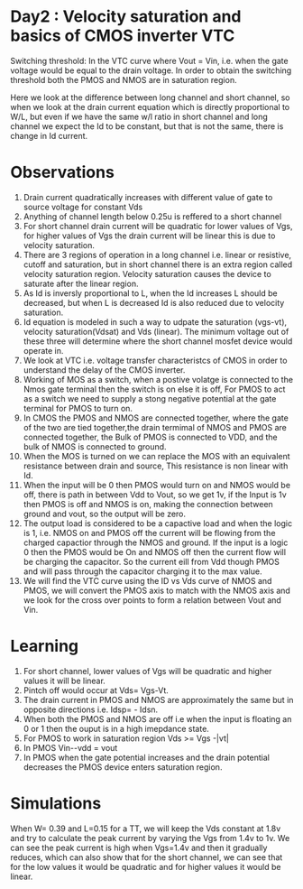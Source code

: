 # Day2 : Velocity saturation and basics of CMOS inverter VTC

Switching threshold: In the VTC curve where Vout = Vin, i.e. when the gate voltage would be equal to the drain voltage. In order to obtain the switching threshold both the PMOS and NMOS are in saturation region.

Here we look at the difference between long channel and short channel, so when we look at the drain current equation which is directly proportional to W/L, but even if we have the same w/l ratio in short channel and long channel we expect the Id to be constant, but that is not the same, there is change in Id current.

# Observations 

1. Drain current quadratically increases with different value of gate to source voltage for constant Vds
2. Anything of channel length below 0.25u is reffered to a short channel 
3. For short channel drain current will be quadratic for lower values of Vgs, for higher values of Vgs the drain current will be linear this is due to velocity saturation.
4. There are 3 regions of operation in a long channel i.e. linear or resistive, cutoff and saturation, but in short channel there is an extra region called velocity saturation region. Velocity saturation causes the device to saturate after the linear region.
5. As Id is inversly proportional to L, when the Id increases L should be decreased, but when L is decreased Id is also reduced due to velocity saturation.
6. Id equation is modeled in such a way to udpate the saturation (vgs-vt), velocity saturation(Vdsat) and Vds (linear). The minimum voltage out of these three will determine where the short channel mosfet device would operate in.
7. We look at VTC i.e. voltage transfer characteristcs of CMOS in order to understand the delay of the CMOS inverter.
8. Working of MOS as a switch, when a postive volatge is connected to the Nmos gate terminal then the switch is on else it is off, For PMOS to act as a switch we need to supply a stong negative potential at the gate terminal for PMOS to turn on.
9. In CMOS the PMOS and NMOS are connected together, where the gate of the two are tied together,the drain termimal of NMOS and PMOS are connected together, the Bulk of PMOS is connected to VDD, and the bulk of NMOS is connected to ground.  
10. When the MOS is turned on we can replace the MOS with an equivalent resistance between drain and source, This resistance is non linear with Id.
11. When the input will be 0 then PMOS would turn on and NMOS would be off, there is path in between Vdd to Vout, so we get 1v, if the Input is 1v then PMOS is off and NMOS is on, making the connection between ground and vout, so the output will be zero.
12. The output load is considered to be a capactive load and when the logic is 1, i.e. NMOS on and PMOS off the current will be flowing from the charged capactior through the NMOS and ground. If the input is a logic 0 then the PMOS would be On and NMOS off then the current flow will be charging the capacitor. So the current eill from Vdd though PMOS and will pass through the capacitor charging it to the max value.  
13. We will find the VTC curve using the ID vs Vds curve of NMOS and PMOS, we will convert the PMOS axis to match with the NMOS axis and we look for the cross over points to form a relation between Vout and Vin.

# Learning

1. For short channel, lower values of Vgs will be quadratic and higher values it will be linear.
2. Pintch off would occur at Vds= Vgs-Vt.
3. The drain current in PMOS and NMOS are approximately the same but in opposite directions i.e. Idsp= - Idsn.
4. When both the PMOS and NMOS are off i.e when the input is floating an 0 or 1 then the ouput is in a high imepdance state.
5. For PMOS to work in saturation region Vds >= Vgs -|vt|
6. In PMOS Vin--vdd = vout 
7. In PMOS when the gate potential increases and the drain potential decreases the PMOS device enters saturation region.

# Simulations
When W= 0.39 and L=0.15 for a TT, we will keep the Vds constant at 1.8v and try to calculate the peak current by varying the Vgs from 1.4v to 1v. We can see the peak current is high when Vgs=1.4v and then it gradually reduces, which can also show that for the short channel, we can see that for the low values it would be quadratic and for higher values it would be linear.



